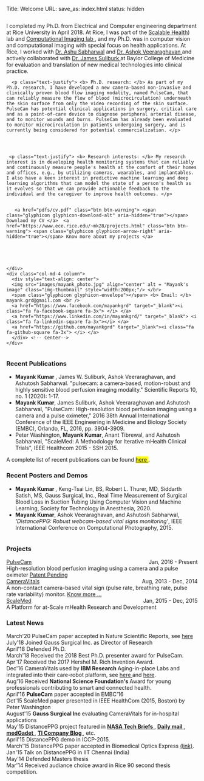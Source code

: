Title: Welcome
URL:
save_as: index.html
status: hidden

<div class="container-fluid">
  <div class="row clearfix">
    <div class="col-md-8 column">
      <p class="text-justify"> I completed my Ph.D. from Electrical and Computer engineering department at Rice University in April 2018. At Rice, I was part of the <a href="http://sh.rice.edu/" target="_blank">Scalable Health</a>)  lab and <a href="https://computationalimaging.rice.edu/" target='_blank'> Computational Imaging lab </a>, and my Ph.D. was in computer vision and computational imaging with special focus on health applications. At Rice, I worked with <a href="http://www.ece.rice.edu/~ashu/" target="_blank">Dr. Ashu Sabharwal</a> and <a href="https://www.ece.rice.edu/~av21/" target="_black"> Dr. Ashok Veeraraghavan </a> and actively collaborated with <a href="https://www.bcm.edu/people/view/james-suliburk-m-d-facs/b264d8d6-ffed-11e2-be68-080027880ca6" target="_blank">Dr. James Suliburk </a> at Baylor College of Medicine for evaluation and translation of new medical technologies into clinical practice. </p>

      <p class="text-justify"> <b> Ph.D. research: </b> As part of my Ph.D. research, I have developed a new camera-based non-invasive and clinically proven blood flow imaging modality, named PulseCam, that can reliably measure the flow of blood (microcirculation) underneath the skin surface from only the video recording of the skin surface. PulseCam has potential clinical applications in surgery, critical care and as a point-of-care device to diagnose peripheral arterial disease, and to monitor wounds and burns. PulseCam has already been evaluated to monitor microcirculation in patients undergoing surgery, and is currently being considered for potential commercialization. </p>


      

 	 <p class="text-justify"> <b> Research interests: </b> My research interest is in developing health monitoring systems that can reliably and continuously measure people's health at the comfort of their homes and offices, e.g., by utilizing cameras, wearables, and implantables. I also have a keen interest in predictive machine learning and deep learning algorithms that can model the state of a person's health as it evolves so that we can provide actionable feedback to the individual and the caregiver to improve health outcomes. </p>


       <a href="pdfs/cv.pdf" class="btn btn-warning"> <span class="glyphicon glyphicon-download-alt" aria-hidden="true"></span> Downlaod my CV </a>  <a href="https://www.ece.rice.edu/~mk28/projects.html" class="btn btn-warning"> <span class="glyphicon glyphicon-arrow-right" aria-hidden="true"></span> Know more about my projects </a>





    </div>
    <div class="col-md-4 column">
      <div style="text-align: center">
      <img src="images/mayank_photo.jpg" align="center" alt = "Mayank's image" class="img-thumbnail" style="width:200px;"/> </br> 
      <span class="glyphicon glyphicon-envelope"></span> <b> Email: </b> mayank.grd@gmail.com <br /> 
      <a href="https://www.facebook.com/mayankgrd" target="_blank"><i class="fa fa-facebook-square fa-3x"> </i> </a> 
      <a href="https://www.linkedin.com/in/mayankgrd/" target="_blank"> <i class="fa fa-linkedin-square fa-3x"></i> </a> 
      <a href="https://github.com/mayankgrd" target="_blank"><i class="fa fa-github-square fa-3x"> </i> </a>
      </div> <!-- Center-->
    </div>
  </div>
</div>

<div class="container">
  <div class="row clearfix">
  <div class="col-md-12 column">
    <h3> Recent Publications </h3>
    <ul>
      <li><b> Mayank Kumar </b>, James W. Suliburk, Ashok Veeraraghavan, and Ashutosh Sabharwal. "pulsecam: a camera-based, motion-robust and highly sensitive blood perfusion imaging modality." Scientific Reports 10, no. 1 (2020): 1-17.
      <li><b>Mayank Kumar</b>, James Suliburk, Ashok Veeraraghavan and Ashutosh Sabharwal, "PulseCam: High-resolution blood perfusion imaging using a camera and a pulse oximeter," 2016 38th Annual International Conference of the IEEE Engineering in Medicine and Biology Society (EMBC), Orlando, FL, 2016, pp. 3904-3909.
      <li> Peter Washington, <b>Mayank Kumar</b>, Anant Tibrewal, and Ashutosh Sabharwal, "ScaleMed: A Methodology for Iterative mHealth Clinical Trials", IEEE Healthcom 2015 - SSH 2015.
    </ul>
    A complete list of recent publications can be found <mark><a href="http://www.ece.rice.edu/~mk28/publications.html">here </a></mark>. 
    <h3> Recent Posters and Demos </h3>
    <ul>
      <li> <b> Mayank Kumar </b>, Keng-Tsai Lin, BS, Robert L. Thurer, MD, Siddarth Satish, MS, Gauss Surgical, Inc., Real Time Measurement of Surgical Blood Loss in Suction Tubing Using Computer Vision and Machine Learning, Society for Technology in Anesthesia, 2020. 
      <li> <b>Mayank Kumar</b>, Ashok Veeraraghavan, and Ashutosh Sabharwal, <em>'DistancePPG: Robust webcam-based vital signs monitoring'</em>, IEEE International Conference on Computational Photography,  2015. 
    </ul>
  </div>
</div>
</div>


<div class="container">
  <div class="row clearfix">
    <div class="col-md-6 column">
      <h3> Projects </h3> 
      <div class="panel panel-info">
        <div class="panel-heading">
          <a href="{filename}pulseCam.md">PulseCam </a><span class="label label-primary" style="float:right">Jan, 2016 - Present</span>
        </div>
        <div class="panel-body">
          High-resolution blood perfusion imaging using a camera and a pulse oximeter <a class="text-primary" href="#">Patent Pending</a>
        </div>
      </div>
      <div class="panel panel-info">
        <div class="panel-heading">
          <a href="{filename}distancePPG.md">CameraVitals </a><span class="label label-primary" style="float:right">Aug, 2013 - Dec, 2014</span>
        </div>
        <div class="panel-body">
          A non-contact camera-based vital sign (pulse rate, breathing rate, pulse rate variability) monitor. <a class="text-primary" href="{filename}distancePPG.md">Know more ...</a>
        </div>
      </div>
      <div class="panel panel-info">
        <div class="panel-heading">
          <a href="http://www.ece.rice.edu/~mk28/projects.html">ScaleMed </a><span class="label label-primary" style="float:right">Jan, 2015 - Dec, 2015</span>
        </div>
        <div class="panel-body">
          A Platform for at-Scale mHealth Research and Development
        </div>
      </div>
    </div>
    <div class="col-md-6 column">
      <h3> Latest News </h3> 
      <span class="label label-warning">March'20 </span> PulseCam paper accepted in Nature Scientific Reports, see <a href="https://rdcu.be/b3xep" target="_blank"> here </a> </br>
      <span class="label label-warning">July'18 </span> Joined Gauss Surgical Inc. as Director of Research </br>
      <span class="label label-warning">April'18 </span> Defended Ph.D. </br>
      <span class="label label-warning">March'18 </span> Received the 2018 Best Ph.D. presenter award for PulseCam.</br>
      <span class="label label-warning">Apr'17 </span> Received the 2017 Hershel M. Rich Invention Award.</br>
      <span class="label label-warning">Dec'16 </span> CameraVitals used by <b>IBM Research </b> Aging-in-place Labs and integrated into their care-robot platform, see <a href="http://news.rice.edu/2016/12/08/rice-and-ibm-explore-watson-powered-robot-designed-to-aid-elderly-and-caregivers/" target="_blank">here </a> and <a href="https://www.ibm.com/blogs/research/2016/12/cognitive-assist/" target="_blank"> here</a>. </br>
      <span class="label label-warning">Aug'16 </span> Received <b>National Science Foundation's </b> Award  for young professionals contributing to smart and connected health.</br>
      <span class="label label-warning">April'16 </span> <b>PulseCam</b> paper accepted in EMBC'16 </br> 
      <span class="label label-warning">Oct'15 </span> ScaleMed paper presented in IEEE HealthCom (2015, Boston) by Peter Washington</br> 
      <span class="label label-warning">August'15 </span> <b>Gauss Surgical Inc </b> evaluating CameraVitals for in-hospital applications </br> 
      <span class="label label-warning">May'15 </span> DistancePPG project featured in <a href="http://www.techbriefs.com/component/content/article/ntb/tech-briefs/imaging/22261" target="=_blank"><b> NASA Tech Briefs </b> </a>, <a href="http://www.dailymail.co.uk/sciencetech/article-3027887/Your-face-reveal-health-Researchers-reveal-new-algorithm-monitors-vital-signs-video.html" target="_blank"> <b>Daily mail</b> </a>, <a href="http://www.medgadget.com/2015/04/new-camera-technique-detects-heart-respiratory-rates-nearly-people.html" target="_blank"> <b>medGadet </b></a>,    <a href="https://e2e.ti.com/blogs_/b/thinkinnovate/archive/2015/06/09/untethered-a-new-idea-to-measure-vital-signs-in-preemies" target="_blank"> <b>TI Company Blog </b></a>, etc. </br>
      <span class="label label-warning">April'15 </span> DistancePPG demo in ICCP-2015. </br>
      <span class="label label-warning">March'15 </span> DistancePPG paper accepted in Biomedical Optics Express <a href="https://www.osapublishing.org/boe/abstract.cfm?uri=boe-6-5-1565" target="_blank">(link)</a>. </br> 
      <span class="label label-warning">Jan'15 </span> Talk on DistancePPG in IIT Chennai (India) </br>  
      <span class="label label-warning">May'14 </span> Defended Masters thesis </br>
      <span class="label label-warning">Mar'14 </span> Received audiance choice award in Rice 90 second thesis competition.  </br>
    </div>
  </div>
</div>

